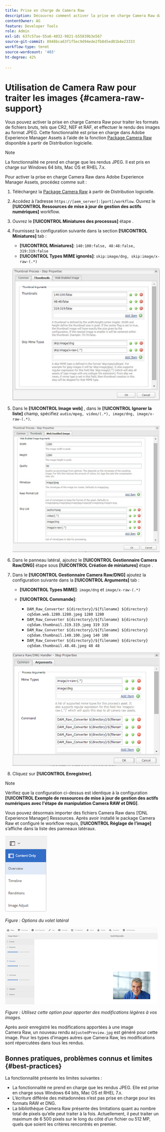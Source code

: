 ```yaml
---
title: Prise en charge de Camera Raw
description: Découvrez comment activer la prise en charge Camera Raw dans Adobe Experience Manager Assets.
contentOwner: AG
feature: Developer Tools
role: Admin
exl-id: 637c57ae-55a6-4032-9821-b55839b3e567
source-git-commit: 8948bca63f1f5ec9d94ede2fb845ed01b4e23333
workflow-type: tm+mt
source-wordcount: '403'
ht-degree: 42%

---
```


# Utilisation de Camera Raw pour traiter les images {#camera-raw-support}

Vous pouvez activer la prise en charge Camera Raw pour traiter les formats de fichiers bruts, tels que CR2, NEF et RAF, et effectuer le rendu des images au format JPEG. Cette fonctionnalité est prise en charge dans Adobe Experience Manager Assets à l’aide de la fonction [Package Camera Raw](https://experience.adobe.com/#/downloads/content/software-distribution/en/aem.html?package=/content/software-distribution/en/details.html/content/dam/aem/public/adobe/packages/aem630/product/assets/aem-assets-cameraraw-pkg) disponible à partir de Distribution logicielle.

>[!NOTE]
>
>La fonctionnalité ne prend en charge que les rendus JPEG. Il est pris en charge sur Windows 64 bits, Mac OS et RHEL 7.x.

Pour activer la prise en charge Camera Raw dans Adobe Experience Manager Assets, procédez comme suit :

1. Téléchargez la [Package Camera Raw](https://experience.adobe.com/#/downloads/content/software-distribution/en/aem.html?package=/content/software-distribution/en/details.html/content/dam/aem/public/adobe/packages/aem630/product/assets/aem-assets-cameraraw-pkg) à partir de Distribution logicielle.

1. Accédez à l’adresse `https://[aem_server]:[port]/workflow`. Ouvrez le **[!UICONTROL Ressources de mise à jour de gestion des actifs numériques]** workflow.

1. Ouvrez le **[!UICONTROL Miniatures des processus]** étape .

1. Fournissez la configuration suivante dans la section **[!UICONTROL Miniatures]** tab :

   * **[!UICONTROL Miniatures]**: `140:100:false, 48:48:false, 319:319:false`
   * **[!UICONTROL Types MIME ignorés]**: `skip:image/dng, skip:image/x-raw-(.*)`

   ![chlimage](assets/chlimage_1-334.png)

1. Dans le **[!UICONTROL Image web]** , dans le **[!UICONTROL Ignorer la liste]** champ, spécifiez `audio/mpeg, video/(.*), image/dng, image/x-raw-(.*)`.

   ![chlimage](assets/chlimage_1-335.png)

1. Dans le panneau latéral, ajoutez le **[!UICONTROL Gestionnaire Camera Raw/DNG]** étape sous **[!UICONTROL Création de miniatures]** étape .

1. Dans le **[!UICONTROL Gestionnaire Camera Raw/DNG]** ajoutez la configuration suivante dans la **[!UICONTROL Arguments]** tab :

   * **[!UICONTROL Types MIME]**: `image/dng` et `image/x-raw-(.*)`
   * **[!UICONTROL Commande]**:

      * `DAM_Raw_Converter ${directory}/${filename} ${directory} cq5dam.web.1280.1280.jpeg 1280 1280`
      * `DAM_Raw_Converter ${directory}/${filename} ${directory} cq5dam.thumbnail.319.319.jpeg 319 319`
      * `DAM_Raw_Converter ${directory}/${filename} ${directory} cq5dam.thumbnail.140.100.jpeg 140 100`
      * `DAM_Raw_Converter ${directory}/${filename} ${directory} cq5dam.thumbnail.48.48.jpeg 48 48`

   ![chlimage_1-336](assets/chlimage_1-336.png)

1. Cliquez sur **[!UICONTROL Enregistrer]**.

>[!NOTE]
>
>Vérifiez que la configuration ci-dessus est identique à la configuration **[!UICONTROL Exemple de ressources de mise à jour de gestion des actifs numériques avec l&#39;étape de manipulation Camera RAW et DNG]**.

Vous pouvez désormais importer des fichiers Camera Raw dans [!DNL Experience Manager] Ressources. Après avoir installé le package Camera Raw et configuré le workflow requis, **[!UICONTROL Réglage de l’image]** s’affiche dans la liste des panneaux latéraux.

![chlimage_1-337](assets/chlimage_1-337.png)

*Figure : Options du volet latéral*

![chlimage_1-338](assets/chlimage_1-338.png)

*Figure : Utilisez cette option pour apporter des modifications légères à vos images.*

Après avoir enregistré les modifications apportées à une image Camera Raw, un nouveau rendu `AdjustedPreview.jpg` est généré pour cette image. Pour les types d’images autres que Camera Raw, les modifications sont répercutées dans tous les rendus.

## Bonnes pratiques, problèmes connus et limites {#best-practices}

La fonctionnalité présente les limites suivantes :

* La fonctionnalité ne prend en charge que les rendus JPEG. Elle est prise en charge sous Windows 64 bits, Mac OS et RHEL 7.x.
* L’écriture différée des métadonnées n’est pas prise en charge pour les formats RAW et DNG.
* La bibliothèque Camera Raw présente des limitations quant au nombre total de pixels qu’elle peut traiter à la fois. Actuellement, il peut traiter un maximum de 6 500 pixels sur le long du côté d’un fichier ou 512 MP, quels que soient les critères rencontrés en premier.
